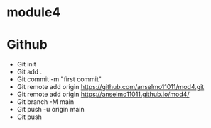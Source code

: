 # module4

# Github

- Git init
- Git add .
- Git commit -m "first commit"
- Git remote add origin https://github.com/anselmo11011/mod4.git
- Git remote add origin https://anselmo11011.github.io/mod4/
- Git branch -M main
- Git push -u origin main
- Git push
